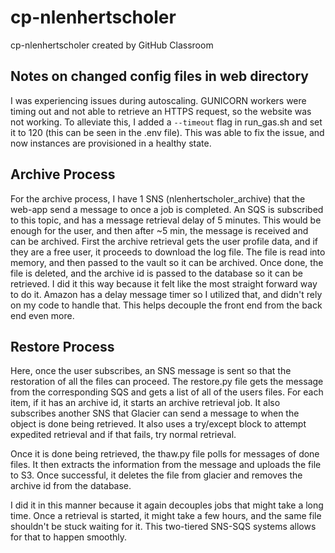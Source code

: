 # cp-nlenhertscholer
cp-nlenhertscholer created by GitHub Classroom

## Notes on changed config files in web directory
I was experiencing issues during autoscaling. GUNICORN workers were timing out and not able to retrieve an HTTPS request,
so the website was not working. To alleviate this, I added a `--timeout` flag in run_gas.sh and set it to 120 (this can be seen in the .env file). This was able to fix the issue, and now instances are provisioned in a healthy state.

## Archive Process
For the archive process, I have 1 SNS (nlenhertscholer_archive) that the web-app send a message to once a job is completed.
An SQS is subscribed to this topic, and has a message retrieval delay of 5 minutes. This would be enough for the user,
and then after ~5 min, the message is received and can be archived.
First the archive retrieval gets the user profile data, and if they are a free user, it proceeds to download the log file. The file is read into memory, and then passed to the 
vault so it can be archived. Once done, the file is deleted, and the archive id is passed
to the database so it can be retrieved. I did it this way because it felt like the most straight forward way to do it. Amazon has a delay message timer so I utilized that, and didn't rely on my code to handle that. This helps decouple the front end from the back end even more.

## Restore Process
Here, once the user subscribes, an SNS message is sent so that the restoration of all the files can proceed.  The restore.py file gets the message from the corresponding SQS and gets a list of all of the users files. For each item, if it has an archive id, it starts an archive retrieval job. It also subscribes another SNS that Glacier can send a message to when the object is done being retrieved. It also uses a
try/except block to attempt expedited retrieval and if that fails, try normal retrieval.

Once it is done being retrieved, the thaw.py file polls for messages of done files. It then extracts the information from the message and uploads the file to S3. Once successful, it deletes the file from glacier and removes the archive id from the database.

I did it in this manner because it again decouples jobs that might take a long time. Once a retrieval is started, it might take a few hours, and the same file shouldn't be stuck waiting for it. This two-tiered SNS-SQS systems allows for that to happen smoothly.